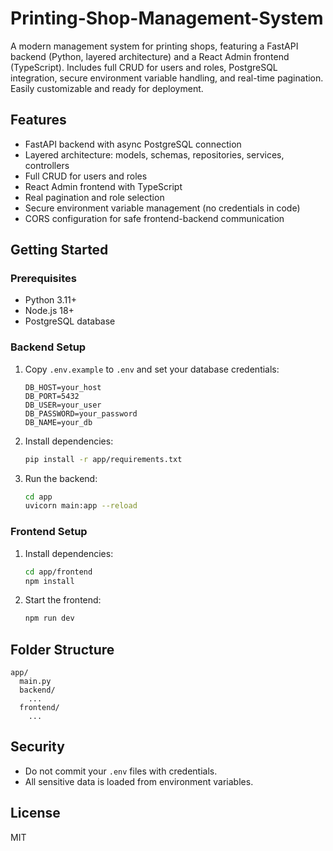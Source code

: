 # Printing-Shop-Management-System

A modern management system for printing shops, featuring a FastAPI backend (Python, layered architecture) and a React Admin frontend (TypeScript). Includes full CRUD for users and roles, PostgreSQL integration, secure environment variable handling, and real-time pagination. Easily customizable and ready for deployment.

## Features
- FastAPI backend with async PostgreSQL connection
- Layered architecture: models, schemas, repositories, services, controllers
- Full CRUD for users and roles
- React Admin frontend with TypeScript
- Real pagination and role selection
- Secure environment variable management (no credentials in code)
- CORS configuration for safe frontend-backend communication

## Getting Started

### Prerequisites
- Python 3.11+
- Node.js 18+
- PostgreSQL database

### Backend Setup
1. Copy `.env.example` to `.env` and set your database credentials:
   ```env
   DB_HOST=your_host
   DB_PORT=5432
   DB_USER=your_user
   DB_PASSWORD=your_password
   DB_NAME=your_db
   ```
2. Install dependencies:
   ```bash
   pip install -r app/requirements.txt
   ```
3. Run the backend:
   ```bash
   cd app
   uvicorn main:app --reload
   ```

### Frontend Setup
1. Install dependencies:
   ```bash
   cd app/frontend
   npm install
   ```
2. Start the frontend:
   ```bash
   npm run dev
   ```

## Folder Structure
```
app/
  main.py
  backend/
    ...
  frontend/
    ...
```

## Security
- Do not commit your `.env` files with credentials.
- All sensitive data is loaded from environment variables.

## License
MIT
